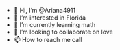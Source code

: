 - 👋 Hi, I’m @Ariana4911
- 👀 I’m interested in Florida 
- 🌱 I’m currently learning math
- 💞️ I’m looking to collaborate on love
- 📫 How to reach me call

<!---
Ariana4911/Ariana4911 is a ✨ special ✨ repository because its `README.md` (this file) appears on your GitHub profile.
You can click the Preview link to take a look at your changes.
--->
